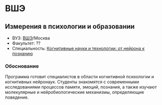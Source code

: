 # ВШЭ

## Измерения в психологии и образовании

- ВУЗ: [ВШЭ](https://ma.hse.ru/)/Москва
- Факультет: ??
- Специальность: [Когнитивные науки и технологии: от нейрона к познанию](https://www.hse.ru/ma/cogito/)

### Обоснование
Программа готовит специалистов в области когнитивной психологии и когнитивных
нейронаук. Студенты знакомятся с современными исследованиями процессов памяти,
эмоций, познания, а также изучают молекулярные и нейробиологические механизмы,
определяющие поведение.

